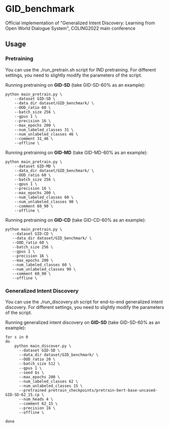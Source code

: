 # GID_benchmark
Official implementation of "Generalized Intent Discovery: Learning from Open World Dialogue System", COLING2022 main conference

## Usage

### Pretraining
You can use the ./run_pretrain.sh script for IND pretraining. For different settings, you need to slightly modify the parameters of the script.

Running pretraining on **GID-SD** (take GID-SD-60% as an example):
```
python main_pretrain.py \
    --dataset GID-SD \
    --data_dir dataset/GID_benchmark/ \
    --OOD_ratio 60 \
    --batch_size 256 \
    --gpus 1 \
    --precision 16 \
    --max_epochs 200 \
    --num_labeled_classes 31 \
    --num_unlabeled_classes 46 \
    --comment 31_46 \
    --offline \
```

Running pretraining on **GID-MD** (take GID-MD-60% as an example):
```
python main_pretrain.py \
    --dataset GID-MD \
    --data_dir dataset/GID_benchmark/ \
    --OOD_ratio 60 \
    --batch_size 256 \
    --gpus 1 \
    --precision 16 \
    --max_epochs 200 \
    --num_labeled_classes 60 \
    --num_unlabeled_classes 90 \
    --comment 60_90 \
    --offline \
 ```
 
 Running pretraining on **GID-CD** (take GID-CD-60% as an example):
 ```
 python main_pretrain.py \
    --dataset GID-CD \
    --data_dir dataset/GID_benchmark/ \
    --OOD_ratio 60 \
    --batch_size 256 \
    --gpus 1 \
    --precision 16 \
    --max_epochs 200 \
    --num_labeled_classes 60 \
    --num_unlabeled_classes 90 \
    --comment 60_90 \
    --offline \
 ```
 
### Generalized Intent Discovery
You can use the ./run_discovery.sh script for end-to-end generalized intent discovery. For different settings, you need to slightly modify the parameters of the script.
 
Running generalized intent discovery on **GID-SD** (take GID-SD-60% as an example):
```
for s in 0
do
    python main_discover.py \
      --dataset GID-SD \
      --data_dir dataset/GID_benchmark/ \
      --OOD_ratio 20 \
      --batch_size 512 \
      --gpus 1 \
      --seed $s \
      --max_epochs 200 \
      --num_labeled_classes 62 \
      --num_unlabeled_classes 15 \
      --pretrained pretrain_checkpoints/pretrain-bert-base-uncased-GID-SD-62_15.cp \
      --num_heads 4 \
      --comment 62_15 \
      --precision 16 \
      --offline \

done
```
